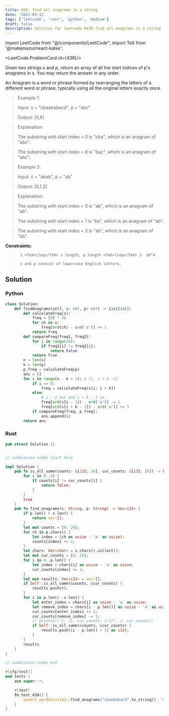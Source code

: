 ```yaml
---
title: 438. find all anagrams in a string
date: '2022-03-12'
tags: ['leetcode', 'rust', 'python', 'medium']
draft: false
description: Solution for leetcode 0438 find all anagrams in a string
---
```

import LeetCode from "@/components/LeetCode";
import TeX from '@matejmazur/react-katex';

<LeetCode.ProblemCard id={438}/>
 

  Given two strings s and p, return an array of all the start indices of p's anagrams in s. You may return the answer in any order.

  An Anagram is a word or phrase formed by rearranging the letters of a different word or phrase, typically using all the original letters exactly once.

   

 >   Example 1:

  

 >   Input: s <TeX>=</TeX> "cbaebabacd", p <TeX>=</TeX> "abc"

 >   Output: [0,6]

 >   Explanation:

 >   The substring with start index <TeX>=</TeX> 0 is "cba", which is an anagram of "abc".

 >   The substring with start index <TeX>=</TeX> 6 is "bac", which is an anagram of "abc".

  

 >   Example 2:

  

 >   Input: s <TeX>=</TeX> "abab", p <TeX>=</TeX> "ab"

 >   Output: [0,1,2]

 >   Explanation:

 >   The substring with start index <TeX>=</TeX> 0 is "ab", which is an anagram of "ab".

 >   The substring with start index <TeX>=</TeX> 1 is "ba", which is an anagram of "ab".

 >   The substring with start index <TeX>=</TeX> 2 is "ab", which is an anagram of "ab".

  

   

  **Constraints:**

  

 >   	1 <TeX>\leq</TeX> s.length, p.length <TeX>\leq</TeX> 3  10^4

 >   	s and p consist of lowercase English letters.


## Solution
### Python
```python
class Solution:
    def findAnagrams(self, s: str, p: str) -> List[int]:
        def calculateFreq(s):
            freq = [0] * 26
            for ch in s:
                freq[ord(ch) - ord('a')] += 1
            return freq
        def compareFreq(freq1, freq2):
            for i in range(26):
                if freq1[i] != freq2[i]:
                    return False
            return True
        n = len(s)
        k = len(p)
        p_freq = calculateFreq(p)
        ans = []
        for i in range(n - k + 1): # [i, i + k -1]
            if i == 0:
                freq = calculateFreq(s[i: i + k])
            else:
                # i - 1 out and i + k - 1 in.
                freq[ord(s[i - 1]) - ord('a')] -= 1
                freq[ord(s[i + k - 1]) - ord('a')] += 1
            if compareFreq(freq, p_freq):
                ans.append(i)
        return ans
```
### Rust
```rust
pub struct Solution {}


// submission codes start here

impl Solution {
    pub fn is_all_same(counts: &[i32; 26], cur_counts: &[i32; 26]) -> bool {
        for i in 0..26 {
            if counts[i] != cur_counts[i] {
                return false;
            }
        }
        true
    }
    pub fn find_anagrams(s: String, p: String) -> Vec<i32> {
        if p.len() > s.len() {
            return vec![];
        }
        let mut counts = [0; 26];
        for ch in p.chars() {
            let index = (ch as usize - 'a' as usize);
            counts[index] += 1;
        }
        let chars: Vec<char> = s.chars().collect();
        let mut cur_counts = [0; 26];
        for i in 0..p.len() {
            let index = chars[i] as usize - 'a' as usize;
            cur_counts[index] += 1;
        }
        let mut results: Vec<i32> = vec![];
        if Self::is_all_same(&counts, &cur_counts) {
            results.push(0);
        }
        for i in p.len()..s.len() {
            let enter_index = chars[i] as usize - 'a' as usize;
            let remove_index = chars[i - p.len()] as usize - 'a' as usize;
            cur_counts[enter_index] += 1;
            cur_counts[remove_index] -= 1;
            // println!("i: {}, cur_counts: {:?}", i, cur_counts);
            if Self::is_all_same(&counts, &cur_counts) {
                results.push((i - p.len() + 1) as i32);
            }
        }
        results
    }
}

// submission codes end

#[cfg(test)]
mod tests {
    use super::*;

    #[test]
    fn test_438() {
        assert_eq!(Solution::find_anagrams("cbaebabacd".to_string(), "abc".to_string()), vec![0, 6]);
    }
}

```
